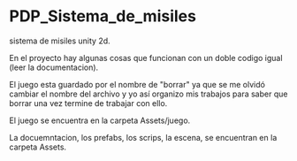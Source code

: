 # PDP_Sistema_de_misiles
 sistema de misiles unity 2d.
 
En el proyecto hay algunas cosas que funcionan con un doble codigo igual (leer la documentacion).

El juego esta guardado por el nombre de "borrar" ya que se me olvidó cambiar el nombre del archivo y yo así organizo mis trabajos para saber que borrar una vez termine de trabajar con ello.

El juego se encuentra en la carpeta Assets/juego.

La docuemntacion, los prefabs, los scrips, la escena, se encuentran en la carpeta Assets.
